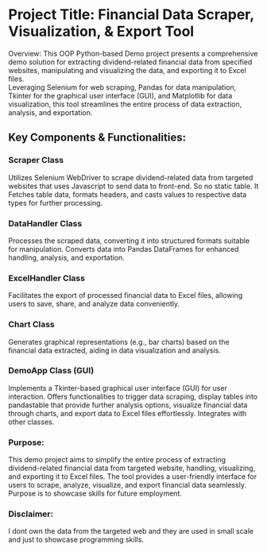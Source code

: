 <h1>Project Title: Financial Data Scraper, Visualization, & Export Tool </h1>
Overview:
This OOP Python-based  Demo project presents a comprehensive demo solution for extracting dividend-related financial data from specified websites, manipulating and visualizing the data, and exporting it to Excel files.<br>
Leveraging Selenium for web scraping, Pandas for data manipulation, Tkinter for the graphical user interface (GUI), and Matplotlib for data visualization, this tool streamlines the entire process of data extraction, analysis, and exportation.
<br>
<h2>Key Components & Functionalities: </h2>

<h3>Scraper Class</h3>

Utilizes Selenium WebDriver to scrape dividend-related data from targeted websites that uses Javascript to send data to front-end. So no static table.
It Fetches table data, formats headers, and casts values to respective data types for further processing.

<h3>DataHandler Class</h3>

Processes the scraped data, converting it into structured formats suitable for manipulation.
Converts data into Pandas DataFrames for enhanced handling, analysis, and exportation.

<h3>ExcelHandler Class</h3>

Facilitates the export of processed financial data to Excel files, allowing users to save, share, and analyze data conveniently.

<h3>Chart Class</h3>

Generates graphical representations (e.g., bar charts) based on the financial data extracted, aiding in data visualization and analysis.

<h3>DemoApp Class (GUI)</h3> 

Implements a Tkinter-based graphical user interface (GUI) for user interaction.
Offers functionalities to trigger data scraping, display tables into pandastable that provide further analysis options, visualize financial data through charts, and export data to Excel files effortlessly. Integrates with other classes.

<h3>Purpose:</h3>
This demo project aims to simplify the entire process of extracting dividend-related financial data from targeted website, handling, visualizing, and exporting it to Excel files. The tool provides a user-friendly interface for users to scrape, analyze, visualize, and export financial data seamlessly.
Purpose is to showcase skills for future employment.

<h3>Disclaimer:</h3>
I dont own the data from the targeted web and they are used in small scale and just to showcase programming skills.

